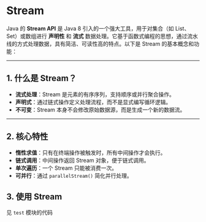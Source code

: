 # Stream

Java 的 **Stream API** 是 Java 8 引入的一个强大工具，用于对集合（如 List、Set）或数组进行 **声明性** 和 **流式** 数据处理。它基于函数式编程的思想，通过流水线的方式处理数据，具有简洁、可读性高的特点。以下是 Stream 的基本概念和功能：

------

## **1. 什么是 Stream？**

- **流式处理**：Stream 是元素的有序序列，支持顺序或并行聚合操作。
- **声明式**：通过链式操作定义处理流程，而不是显式编写循环逻辑。
- **不可变**：Stream 本身不会修改原始数据源，而是生成一个新的数据流。

------

## **2. 核心特性**

- **惰性求值**：只有在终端操作被触发时，所有中间操作才会执行。
- **链式调用**：中间操作返回 Stream 对象，便于链式调用。
- **单次遍历**：一个 Stream 只能被消费一次。
- **可并行**：通过 `parallelStream()` 简化并行处理。



## 3. 使用 Stream

见 `test` 模块的代码
